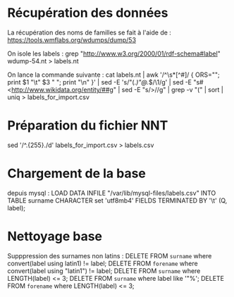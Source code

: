 # Récupération des données
La récupération des noms de familles se fait à l'aide de : 
https://tools.wmflabs.org/wdumps/dump/53

On isole les labels : 
grep "http://www.w3.org/2000/01/rdf-schema#label" wdump-54.nt > labels.nt

On lance la commande suivante : 
cat labels.nt | awk '/^\s*[^#]/ { ORS=""; print $1 "\t" $3 " "; print "\n" }' | sed -E 's/"(.*)"@.*$/\1/g' | sed -E "s#<http://www.wikidata.org/entity/##g" | sed -E "s/>//g" | grep -v "(" | sort | uniq > labels_for_import.csv

# Préparation du fichier NNT

sed '/^.\{255\}./d' labels_for_import.csv > labels.csv

# Chargement de la base
depuis mysql : 
LOAD DATA INFILE "/var/lib/mysql-files/labels.csv" INTO TABLE surname CHARACTER set 'utf8mb4' FIELDS TERMINATED BY '\t' (Q, label);


# Nettoyage base
Supppression des surnames non latins :
DELETE FROM `surname` where convert(label using latin1) != label;
DELETE FROM `forename` where convert(label using "latin1") != label;
DELETE FROM `surname` where LENGTH(label) <= 3;
DELETE FROM `surname` where label like '"%';
DELETE FROM `forename` where LENGTH(label) <= 3;